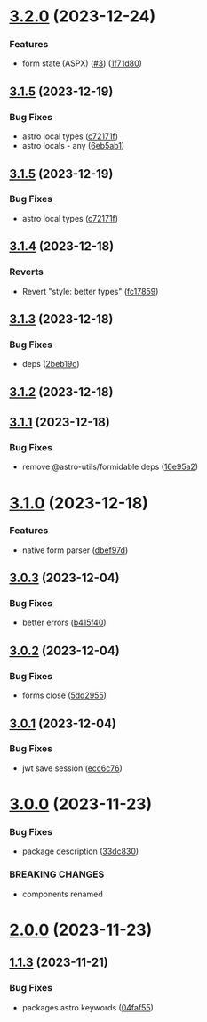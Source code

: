 # [3.2.0](https://github.com/withastro-utils/utils/compare/@astro-utils/forms@3.1.5...@astro-utils/forms@3.2.0) (2023-12-24)


### Features

* form state (ASPX) ([#3](https://github.com/withastro-utils/utils/issues/3)) ([1f71d80](https://github.com/withastro-utils/utils/commit/1f71d8035b4251f133333cfa35660070a5423492))

## [3.1.5](https://github.com/withastro-utils/utils/compare/@astro-utils/forms@3.1.4...@astro-utils/forms@3.1.5) (2023-12-19)


### Bug Fixes

* astro local types ([c72171f](https://github.com/withastro-utils/utils/commit/c72171f6ac0b147be7c13f68381b038203f6ca11))
* astro locals - any ([6eb5ab1](https://github.com/withastro-utils/utils/commit/6eb5ab17c19b46ddc6d39a0f281a29bbd576b628))

## [3.1.5](https://github.com/withastro-utils/utils/compare/@astro-utils/forms@3.1.4...@astro-utils/forms@3.1.5) (2023-12-19)


### Bug Fixes

* astro local types ([c72171f](https://github.com/withastro-utils/utils/commit/c72171f6ac0b147be7c13f68381b038203f6ca11))

## [3.1.4](https://github.com/withastro-utils/utils/compare/@astro-utils/forms@3.1.3...@astro-utils/forms@3.1.4) (2023-12-18)


### Reverts

* Revert "style: better types" ([fc17859](https://github.com/withastro-utils/utils/commit/fc178598c28aa32d1f99b1a41490f5def509a3b2))

## [3.1.3](https://github.com/withastro-utils/utils/compare/@astro-utils/forms@3.1.2...@astro-utils/forms@3.1.3) (2023-12-18)


### Bug Fixes

* deps ([2beb19c](https://github.com/withastro-utils/utils/commit/2beb19ca3b6be5af9fff46617d8ff48511167ca5))

## [3.1.2](https://github.com/withastro-utils/utils/compare/@astro-utils/forms@3.1.1...@astro-utils/forms@3.1.2) (2023-12-18)

## [3.1.1](https://github.com/withastro-utils/utils/compare/@astro-utils/forms@3.1.0...@astro-utils/forms@3.1.1) (2023-12-18)


### Bug Fixes

* remove @astro-utils/formidable deps ([16e95a2](https://github.com/withastro-utils/utils/commit/16e95a2bcea38e0de07c285d73ef6a6a07f4b468))

# [3.1.0](https://github.com/withastro-utils/utils/compare/@astro-utils/forms@3.0.3...@astro-utils/forms@3.1.0) (2023-12-18)


### Features

* native form parser ([dbef97d](https://github.com/withastro-utils/utils/commit/dbef97db6d71f138edb8829d79b532b468d46e33))

## [3.0.3](https://github.com/withastro-utils/utils/compare/@astro-utils/forms@3.0.2...@astro-utils/forms@3.0.3) (2023-12-04)


### Bug Fixes

* better errors ([b415f40](https://github.com/withastro-utils/utils/commit/b415f40f17653e452ea81620d77fb507db598541))

## [3.0.2](https://github.com/withastro-utils/utils/compare/@astro-utils/forms@3.0.1...@astro-utils/forms@3.0.2) (2023-12-04)


### Bug Fixes

* forms close ([5dd2955](https://github.com/withastro-utils/utils/commit/5dd2955cb62a20d2e1587c83c5ce5e262207d2a4))

## [3.0.1](https://github.com/withastro-utils/utils/compare/@astro-utils/forms@3.0.0...@astro-utils/forms@3.0.1) (2023-12-04)


### Bug Fixes

* jwt save session ([ecc6c76](https://github.com/withastro-utils/utils/commit/ecc6c767d706b649f90997eaf32cd1e70fb316c4))

# [3.0.0](https://github.com/withastro-utils/utils/compare/@astro-utils/forms@2.0.0...@astro-utils/forms@3.0.0) (2023-11-23)


### Bug Fixes

* package description ([33dc830](https://github.com/withastro-utils/utils/commit/33dc830495710c2f8cd8e32ee1d0b3457d9efdd2))


### BREAKING CHANGES

* components renamed

# [2.0.0](https://github.com/withastro-utils/utils/compare/@astro-utils/forms@1.1.3...@astro-utils/forms@2.0.0) (2023-11-23)

## [1.1.3](https://github.com/withastro-utils/utils/compare/@astro-utils/forms@1.1.2...@astro-utils/forms@1.1.3) (2023-11-21)


### Bug Fixes

* packages astro keywords ([04faf55](https://github.com/withastro-utils/utils/commit/04faf559ea1326936e137c2783894b2792cfa9af))
